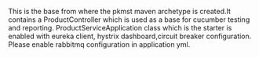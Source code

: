 
This is the base from where the pkmst maven archetype is created.It contains a ProductController which is used as a base for cucumber testing and reporting.
ProductServiceApplication class which is the starter is enabled with eureka client, hystrix dashboard,circuit breaker configuration.
Please enable rabbitmq configuration in application yml.
